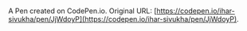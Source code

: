 # 

A Pen created on CodePen.io. Original URL: [https://codepen.io/ihar-sivukha/pen/JjWdoyP](https://codepen.io/ihar-sivukha/pen/JjWdoyP).


